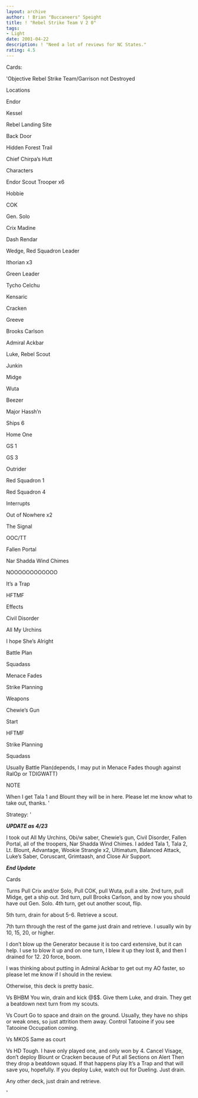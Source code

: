 ```yaml
---
layout: archive
author: ! Brian "Buccaneers" Speight
title: ! "Rebel Strike Team V 2 0"
tags:
- Light
date: 2001-04-22
description: ! "Need a lot of reviews for NC States."
rating: 4.5
---
```

Cards: 

'Objective Rebel Strike Team/Garrison not Destroyed 


Locations 

Endor 

Kessel 

Rebel Landing Site 

Back Door 

Hidden Forest Trail 

Chief Chirpa’s Hutt


Characters 

Endor Scout Trooper x6 

Hobbie 

COK 

Gen. Solo 

Crix Madine 

Dash Rendar 

Wedge, Red Squadron Leader 

Ithorian x3 

Green Leader 

Tycho Celchu 

Kensaric 

Cracken 

Greeve 

Brooks Carlson 

Admiral Ackbar

Luke, Rebel Scout

Junkin 

Midge 

Wuta 

Beezer 

Major Hassh’n


Ships 6 

Home One 

GS 1 

GS 3 

Outrider 

Red Squadron 1 

Red Squadron 4 


Interrupts 

Out of Nowhere x2 

The Signal 

OOC/TT 

Fallen Portal 

Nar Shadda Wind Chimes

NOOOOOOOOOOOO

It’s a Trap 

HFTMF 


Effects 

Civil Disorder

All My Urchins

I hope She’s Alright

Battle Plan 

Squadass 

Menace Fades 

Strike Planning 


Weapons 

Chewie&#8217;s Gun 


Start 

HFTMF 

Strike Planning 

Squadass 

Usually Battle Plan(depends, I may put in Menace Fades though against RalOp or TDIGWATT)  


NOTE


When I get Tala 1 and Blount they will be in here.  Please let me know what to take out, thanks. '

Strategy: '

***UPDATE as 4/23***


I took out All My Urchins, Obi/w saber, Chewie’s gun, Civil Disorder, Fallen Portal, all of the troopers, Nar Shadda Wind Chimes.  I added Tala 1, Tala 2, Lt. Blount, Advantage, Wookie Strangle x2, Ultimatum, Balanced Attack, Luke’s Saber, Coruscant, Grimtaash, and Close Air Support.


***End Update***  


Cards


Turns  Pull Crix and/or Solo, Pull COK, pull Wuta, pull a site. 2nd turn, pull Midge, get a ship out. 3rd turn, pull Brooks Carlson, and by now you should have out Gen. Solo. 4th turn, get out another scout, flip. 

5th turn, drain for about 5-6. Retrieve a scout. 

7th turn through the rest of the game just drain and retrieve. I usually win by 10, 15, 20, or higher. 


I don’t blow up the Generator because it is too card extensive, but it can help. I use to blow it up and on one turn, I blew it up they lost 8, and then I drained for 12. 20 force, boom. 


I was thinking about putting in Admiral Ackbar to get out my AO faster, so please let me know if I should in the review. 


Otherwise, this deck is pretty basic. 


Vs BHBM You win, drain and kick @$$. Give them Luke, and drain. They get a beatdown next turn from my scouts. 


Vs Court Go to space and drain on the ground. Usually, they have no ships or weak ones, so just attrition them away. Control Tatooine if you see Tatooine Occupation coming. 


Vs MKOS Same as court 


Vs HD Tough. I have only played one, and only won by 4. Cancel Visage, don’t deploy Blount or Cracken because of Put all Sections on Alert  Then they drop a beatdown squad.  If that happens play It’s a Trap and that will save you, hopefully.  If you deploy Luke, watch out for Dueling.  Just drain.


Any other deck, just drain and retrieve. 

'
